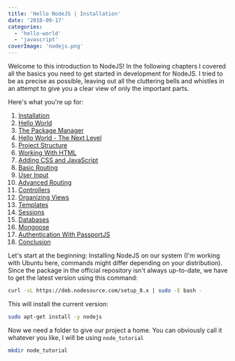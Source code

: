```yaml
---
title: 'Hello NodeJS | Installation'
date: '2018-09-17'
categories:
  - 'hello-world'
  - 'javascript'
coverImage: 'nodejs.png'
---
```


Welcome to this introduction to NodeJS! In the following chapters I covered all the basics you need to get started in development for NodeJS. I tried to be as precise as possible, leaving out all the cluttering bells and whistles in an attempt to give you a clear view of only the important parts.

Here's what you're up for:

1. [Installation](/blog/2018/09/17/hello-nodejs-installation/)
2. [Hello World](/blog/2018/09/17/hello-nodejs-hello-world/)
3. [The Package Manager](/blog/2018/09/17/hello-nodejs-the-package-manager/)
4. [Hello World - The Next Level](/blog/2018/09/17/hello-nodejs-hello-world-the-next-level/)
5. [Project Structure](/blog/2018/09/17/hello-nodejs-project-structure/)
6. [Working With HTML](/blog/2018/09/17/hello-nodejs-working-with-html/)
7. [Adding CSS and JavaScript](/blog/2018/09/17/hello-nodejs-adding-css-and-javascript/)
8. [Basic Routing](/blog/2018/09/17/hello-nodejs-basic-routing/)
9. [User Input](/blog/2018/09/17/hello-nodejs-user-input/)
10. [Advanced Routing](/blog/2018/09/17/hello-nodejs-advanced-routing/)
11. [Controllers](/blog/2018/09/17/hello-nodejs-controllers/)
12. [Organizing Views](/blog/2018/09/17/hello-nodejs-organizing-views/)
13. [Templates](/blog/2018/09/17/hello-nodejs-templates/)
14. [Sessions](/blog/2018/09/17/hello-nodejs-sessions/)
15. [Databases](/blog/2018/09/17/hello-nodejs-databases/)
16. [Mongoose](/blog/2018/09/17/hello-nodejs-mongoose/)
17. [Authentication With PassportJS](/blog/2018/09/17/hello-nodejs-authentication-with-passportjs/)
18. [Conclusion](/blog/2018/09/17/hello-nodejs-conclusion/)

Let's start at the beginning: Installing NodeJS on our system (I'm working with Ubuntu here, commands might differ depending on your distribution). Since the package in the official repository isn't always up-to-date, we have to get the latest version using this command:

```bash { linenos=table }
curl -sL https://deb.nodesource.com/setup_8.x | sudo -E bash -
```

This will install the current version:

```bash { linenos=table }
sudo apt-get install -y nodejs
```

Now we need a folder to give our project a home. You can obviously call it whatever you like, I will be using `node_tutorial`

```bash { linenos=table }
mkdir node_tutorial
```
